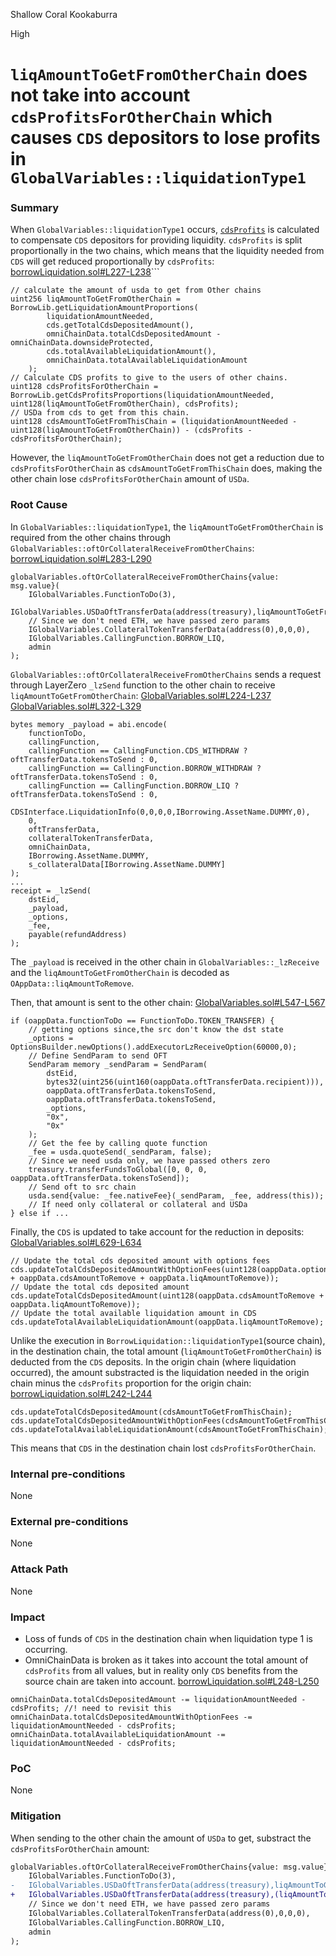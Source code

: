 Shallow Coral Kookaburra

High

# `liqAmountToGetFromOtherChain` does not take into account `cdsProfitsForOtherChain` which causes `CDS` depositors to lose profits in `GlobalVariables::liquidationType1`

### Summary

When `GlobalVariables::liquidationType1` occurs, [`cdsProfits`](https://github.com/sherlock-audit/2024-11-autonomint/blob/0d324e04d4c0ca306e1ae4d4c65f0cb9d681751b/Blockchain/Blockchian/contracts/Core_logic/borrowLiquidation.sol#L212) is calculated to compensate `CDS` depositors for providing liquidity. `cdsProfits` is split proportionally in the two chains, which means that the liquidity needed from `CDS` will get reduced proportionally by `cdsProfits`:
[borrowLiquidation.sol#L227-L238](https://github.com/sherlock-audit/2024-11-autonomint/blob/0d324e04d4c0ca306e1ae4d4c65f0cb9d681751b/Blockchain/Blockchian/contracts/Core_logic/borrowLiquidation.sol#L227-L238)```
```solidity
// calculate the amount of usda to get from Other chains
uint256 liqAmountToGetFromOtherChain = BorrowLib.getLiquidationAmountProportions(
        liquidationAmountNeeded,
        cds.getTotalCdsDepositedAmount(),
        omniChainData.totalCdsDepositedAmount - omniChainData.downsideProtected,
        cds.totalAvailableLiquidationAmount(),
        omniChainData.totalAvailableLiquidationAmount
    );
// Calculate CDS profits to give to the users of other chains.
uint128 cdsProfitsForOtherChain = BorrowLib.getCdsProfitsProportions(liquidationAmountNeeded, uint128(liqAmountToGetFromOtherChain), cdsProfits);
// USDa from cds to get from this chain.
uint128 cdsAmountToGetFromThisChain = (liquidationAmountNeeded - uint128(liqAmountToGetFromOtherChain)) - (cdsProfits - cdsProfitsForOtherChain);
```

However, the `liqAmountToGetFromOtherChain` does not get a reduction due to `cdsProfitsForOtherChain` as `cdsAmountToGetFromThisChain` does, making the other chain lose `cdsProfitsForOtherChain` amount of `USDa`.

### Root Cause

In `GlobalVariables::liquidationType1`, the `liqAmountToGetFromOtherChain` is required from the other chains through `GlobalVariables::oftOrCollateralReceiveFromOtherChains`:
[borrowLiquidation.sol#L283-L290](https://github.com/sherlock-audit/2024-11-autonomint/blob/0d324e04d4c0ca306e1ae4d4c65f0cb9d681751b/Blockchain/Blockchian/contracts/Core_logic/borrowLiquidation.sol#L283-L290)
```solidity
globalVariables.oftOrCollateralReceiveFromOtherChains{value: msg.value}(
    IGlobalVariables.FunctionToDo(3),
    IGlobalVariables.USDaOftTransferData(address(treasury),liqAmountToGetFromOtherChain),
    // Since we don't need ETH, we have passed zero params
    IGlobalVariables.CollateralTokenTransferData(address(0),0,0,0),
    IGlobalVariables.CallingFunction.BORROW_LIQ,
    admin
);
```

`GlobalVariables::oftOrCollateralReceiveFromOtherChains` sends a request through LayerZero `_lzSend` function to the other chain to receive `liqAmountToGetFromOtherChain`:
[GlobalVariables.sol#L224-L237](https://github.com/sherlock-audit/2024-11-autonomint/blob/0d324e04d4c0ca306e1ae4d4c65f0cb9d681751b/Blockchain/Blockchian/contracts/Core_logic/GlobalVariables.sol#L224-L237)
[GlobalVariables.sol#L322-L329](https://github.com/sherlock-audit/2024-11-autonomint/blob/0d324e04d4c0ca306e1ae4d4c65f0cb9d681751b/Blockchain/Blockchian/contracts/Core_logic/GlobalVariables.sol#L322-L329)
```solidity
bytes memory _payload = abi.encode(
    functionToDo,
    callingFunction,
    callingFunction == CallingFunction.CDS_WITHDRAW ? oftTransferData.tokensToSend : 0,
    callingFunction == CallingFunction.BORROW_WITHDRAW ? oftTransferData.tokensToSend : 0,
    callingFunction == CallingFunction.BORROW_LIQ ? oftTransferData.tokensToSend : 0,
    CDSInterface.LiquidationInfo(0,0,0,0,IBorrowing.AssetName.DUMMY,0),
    0,
    oftTransferData,
    collateralTokenTransferData,
    omniChainData,
    IBorrowing.AssetName.DUMMY,
    s_collateralData[IBorrowing.AssetName.DUMMY]
);
...
receipt = _lzSend(
    dstEid,
    _payload,
    _options,
    _fee,
    payable(refundAddress)
);
```

The `_payload` is received in the other chain in `GlobalVariables::_lzReceive` and the `liqAmountToGetFromOtherChain` is decoded as `OAppData::liqAmountToRemove`.

Then, that amount is sent to the other chain:
[GlobalVariables.sol#L547-L567](https://github.com/sherlock-audit/2024-11-autonomint/blob/0d324e04d4c0ca306e1ae4d4c65f0cb9d681751b/Blockchain/Blockchian/contracts/Core_logic/GlobalVariables.sol#L547-L567)
```solidity
if (oappData.functionToDo == FunctionToDo.TOKEN_TRANSFER) {
    // getting options since,the src don't know the dst state
    _options = OptionsBuilder.newOptions().addExecutorLzReceiveOption(60000,0);
    // Define SendParam to send OFT
    SendParam memory _sendParam = SendParam(
        dstEid,
        bytes32(uint256(uint160(oappData.oftTransferData.recipient))),
        oappData.oftTransferData.tokensToSend,
        oappData.oftTransferData.tokensToSend,
        _options,
        "0x",
        "0x"
    );
	// Get the fee by calling quote function
    _fee = usda.quoteSend(_sendParam, false);
    // Since we need usda only, we have passed others zero
    treasury.transferFundsToGlobal([0, 0, 0, oappData.oftTransferData.tokensToSend]);
    // Send oft to src chain
    usda.send{value: _fee.nativeFee}(_sendParam, _fee, address(this));
    // If need only collateral or collateral and USDa
} else if ...
```

Finally, the `CDS` is updated to take account for the reduction in deposits:
[GlobalVariables.sol#L629-L634](https://github.com/sherlock-audit/2024-11-autonomint/blob/0d324e04d4c0ca306e1ae4d4c65f0cb9d681751b/Blockchain/Blockchian/contracts/Core_logic/GlobalVariables.sol#L629-L634)
```solidity
// Update the total cds deposited amount with options fees
cds.updateTotalCdsDepositedAmountWithOptionFees(uint128(oappData.optionsFeesToRemove + oappData.cdsAmountToRemove + oappData.liqAmountToRemove));
// Update the total cds deposited amount
cds.updateTotalCdsDepositedAmount(uint128(oappData.cdsAmountToRemove + oappData.liqAmountToRemove));
// Update the total available liquidation amount in CDS
cds.updateTotalAvailableLiquidationAmount(oappData.liqAmountToRemove);
```

Unlike the execution in `BorrowLiquidation::liquidationType1`(source chain), in the destination chain, the total amount (`liqAmountToGetFromOtherChain`) is deducted from the `CDS` deposits. In the origin chain (where liquidation occurred), the amount substracted is the liquidation needed in the origin chain minus the `cdsProfits` proportion for the origin chain:
[borrowLiquidation.sol#L242-L244](https://github.com/sherlock-audit/2024-11-autonomint/blob/0d324e04d4c0ca306e1ae4d4c65f0cb9d681751b/Blockchain/Blockchian/contracts/Core_logic/borrowLiquidation.sol#L242-L244)
```solidity
cds.updateTotalCdsDepositedAmount(cdsAmountToGetFromThisChain);
cds.updateTotalCdsDepositedAmountWithOptionFees(cdsAmountToGetFromThisChain);
cds.updateTotalAvailableLiquidationAmount(cdsAmountToGetFromThisChain);
```

This means that `CDS` in the destination chain lost `cdsProfitsForOtherChain`.

### Internal pre-conditions

None

### External pre-conditions

None

### Attack Path

None

### Impact

- Loss of funds of `CDS` in the destination chain when liquidation type 1 is occurring.
- OmniChainData is broken as it takes into account the total amount of `cdsProfits` from all values, but in reality only `CDS` benefits from the source chain are taken into account.
[borrowLiquidation.sol#L248-L250](https://github.com/sherlock-audit/2024-11-autonomint/blob/0d324e04d4c0ca306e1ae4d4c65f0cb9d681751b/Blockchain/Blockchian/contracts/Core_logic/borrowLiquidation.sol#L248-L250)
```solidity
omniChainData.totalCdsDepositedAmount -= liquidationAmountNeeded - cdsProfits; //! need to revisit this
omniChainData.totalCdsDepositedAmountWithOptionFees -= liquidationAmountNeeded - cdsProfits;
omniChainData.totalAvailableLiquidationAmount -= liquidationAmountNeeded - cdsProfits;
```

### PoC

None

### Mitigation

When sending to the other chain the amount of `USDa` to get, substract the `cdsProfitsForOtherChain` amount:
```diff
globalVariables.oftOrCollateralReceiveFromOtherChains{value: msg.value}(
    IGlobalVariables.FunctionToDo(3),
-   IGlobalVariables.USDaOftTransferData(address(treasury),liqAmountToGetFromOtherChain),
+   IGlobalVariables.USDaOftTransferData(address(treasury),(liqAmountToGetFromOtherChain - cdsProfitsForOtherChain)),
    // Since we don't need ETH, we have passed zero params
    IGlobalVariables.CollateralTokenTransferData(address(0),0,0,0),
    IGlobalVariables.CallingFunction.BORROW_LIQ,
    admin
);
```